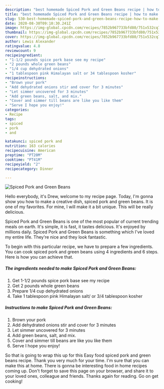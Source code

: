 ```yaml
---
description: "best homemade Spiced Pork and Green Beans recipe | how to make the best Spiced Pork and Green Beans"
title: "best homemade Spiced Pork and Green Beans recipe | how to make the best Spiced Pork and Green Beans"
slug: 530-best-homemade-spiced-pork-and-green-beans-recipe-how-to-make-the-best-spiced-pork-and-green-beans
date: 2020-08-30T09:10:30.241Z
image: https://img-global.cpcdn.com/recipes/7852b967733bfd80/751x532cq70/spiced-pork-and-green-beans-recipe-main-photo.jpg
thumbnail: https://img-global.cpcdn.com/recipes/7852b967733bfd80/751x532cq70/spiced-pork-and-green-beans-recipe-main-photo.jpg
cover: https://img-global.cpcdn.com/recipes/7852b967733bfd80/751x532cq70/spiced-pork-and-green-beans-recipe-main-photo.jpg
author: Lewis Alexander
ratingvalue: 4.8
reviewcount: 9
recipeingredient:
- "1-1/2 pounds spice pork base see my recipe"
- "2 pounds whole green beans"
- "1/4 cup dehydrated onions"
- "1 tablespoon pink Himalayan salt or 34 tablespoon kosher"
recipeinstructions:
- "Brown your pork"
- "Add dehydrated onions stir and cover for 3 minutes"
- "Let simmer uncovered for 3 minutes"
- "Add green beans, salt, and mix."
- "Cover and simmer till beans are like you like them"
- "Serve I hope you enjoy!"
categories:
- Recipe
tags:
- spiced
- pork
- and

katakunci: spiced pork and 
nutrition: 163 calories
recipecuisine: American
preptime: "PT20M"
cooktime: "PT41M"
recipeyield: "2"
recipecategory: Dinner

---
```



![Spiced Pork and Green Beans](https://img-global.cpcdn.com/recipes/7852b967733bfd80/751x532cq70/spiced-pork-and-green-beans-recipe-main-photo.jpg)

Hello everybody, it's Drew, welcome to my recipe page. Today, I'm gonna show you how to make a creative dish, spiced pork and green beans. It is one of my favorites. For mine, I will make it a bit unique. This will be really delicious.



Spiced Pork and Green Beans is one of the most popular of current trending meals on earth. It's simple, it is fast, it tastes delicious. It's enjoyed by millions daily. Spiced Pork and Green Beans is something which I've loved my entire life. They're nice and they look fantastic.


To begin with this particular recipe, we have to prepare a few ingredients. You can cook spiced pork and green beans using 4 ingredients and 6 steps. Here is how you can achieve that.

<!--inarticleads1-->

##### The ingredients needed to make Spiced Pork and Green Beans:

1. Get 1-1/2 pounds spice pork base see my recipe
1. Get 2 pounds whole green beans
1. Prepare 1/4 cup dehydrated onions
1. Take 1 tablespoon pink Himalayan salt/ or 3/4 tablespoon kosher




<!--inarticleads2-->

##### Instructions to make Spiced Pork and Green Beans:

1. Brown your pork
1. Add dehydrated onions stir and cover for 3 minutes
1. Let simmer uncovered for 3 minutes
1. Add green beans, salt, and mix.
1. Cover and simmer till beans are like you like them
1. Serve I hope you enjoy!




So that is going to wrap this up for this Easy food spiced pork and green beans recipe. Thank you very much for your time. I'm sure that you can make this at home. There is gonna be interesting food in home recipes coming up. Don't forget to save this page on your browser, and share it to your loved ones, colleague and friends. Thanks again for reading. Go on get cooking!
